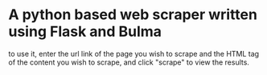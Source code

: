 # A python based web scraper written using Flask and Bulma

to use it, enter the url link of the page you wish to scrape and the HTML tag of the content you wish to scrape, and click "scrape" to view the results.

